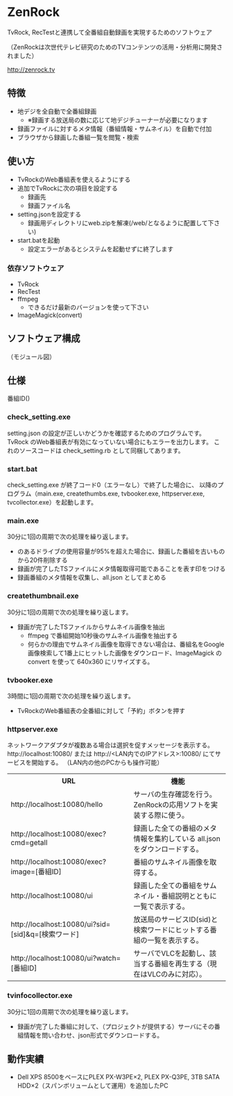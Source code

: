 # ZenRock
TvRock, RecTestと連携して全番組自動録画を実現するためのソフトウェア

（ZenRockは次世代テレビ研究のためのTVコンテンツの活用・分析用に開発されました）

http://zenrock.tv

## 特徴
* 地デジを全自動で全番組録画
  * ※録画する放送局の数に応じて地デジチューナーが必要になります
* 録画ファイルに対するメタ情報（番組情報・サムネイル）を自動で付加
* ブラウザから録画した番組一覧を閲覧・検索

## 使い方
+ TvRockのWeb番組表を使えるようにする
+ 追加でTvRockに次の項目を設定する
  + 録画先
  + 録画ファイル名
+ setting.jsonを設定する
  + 録画用ディレクトリにweb.zipを解凍(<RecordDirPath>/web/となるように配置して下さい)
+ start.batを起動
  + 設定エラーがあるとシステムを起動せずに終了します

### 依存ソフトウェア
* TvRock
* RecTest
* ffmpeg
  * できるだけ最新のバージョンを使って下さい
* ImageMagick(convert)

## ソフトウェア構成
（モジュール図）


## 仕様

番組ID()


### check_setting.exe
setting.json の設定が正しいかどうかを確認するためのプログラムです。
TvRock のWeb番組表が有効になっていない場合にもエラーを出力します。
これのソースコードは check_setting.rb として同梱してあります。

### start.bat
check_setting.exe が終了コード0（エラーなし）で終了した場合に、
以降のプログラム（main.exe, createthumbs.exe, tvbooker.exe, httpserver.exe, tvcollector.exe）を起動します。

### main.exe
30分に1回の周期で次の処理を繰り返します。
* <RecordDirPath>のあるドライブの使用容量が95%を超えた場合に、録画した番組を古いものから20件削除する
* 録画が完了したTSファイルにメタ情報取得可能であることを表す印をつける
* 録画番組のメタ情報を収集し、all.json としてまとめる

### createthumbnail.exe
30分に1回の周期で次の処理を繰り返します。
* 録画が完了したTSファイルからサムネイル画像を抽出
	* ffmpeg で番組開始10秒後のサムネイル画像を抽出する
	* 何らかの理由でサムネイル画像を取得できない場合は、番組名をGoogle画像検索して1番上にヒットした画像をダウンロード、ImageMagick の convert を使って 640x360 にリサイズする。

### tvbooker.exe
3時間に1回の周期で次の処理を繰り返します。
* TvRockのWeb番組表の全番組に対して「予約」ボタンを押す

### httpserver.exe
ネットワークアダプタが複数ある場合は選択を促すメッセージを表示する。
http://localhost:10080/ または http://<LAN内でのIPアドレス>:10080/ にてサービスを開始する。
（LAN内の他のPCからも操作可能）

<table>
  <tr>
    <th>URL</th>
    <th>機能</th>
  </tr>
  <tr>
    <td>http://localhost:10080/hello</td>
    <td>サーバの生存確認を行う。ZenRockの応用ソフトを実装する際に使う。</td>
  </tr>
  <tr>
    <td>http://localhost:10080/exec?cmd=getall</td>
    <td>録画した全ての番組のメタ情報を集約している all.json をダウンロードする。</td>
  </tr>
  <tr>
    <td>http://localhost:10080/exec?image=[番組ID]</td>
    <td>番組のサムネイル画像を取得する。</td>
  </tr>
  <tr>
    <td>http://localhost:10080/ui</td>
    <td>録画した全ての番組をサムネイル・番組説明とともに一覧で表示する。</td>
  </tr>
  <tr>
    <td>http://localhost:10080/ui?sid=[sid]&q=[検索ワード]</td>
    <td>放送局のサービスID(sid)と検索ワードにヒットする番組の一覧を表示する。</td>
  </tr>
  <tr>
    <td>http://localhost:10080/ui?watch=[番組ID]</td>
    <td>サーバでVLCを起動し、該当する番組を再生する（現在はVLCのみに対応）。</td>
  </tr>
</table>


### tvinfocollector.exe
30分に1回の周期で次の処理を繰り返します。
* 録画が完了した番組に対して、（プロジェクトが提供する）サーバにその番組情報を問い合わせ、json形式でダウンロードする。


## 動作実績
* Dell XPS 8500をベースにPLEX PX-W3PE×2, PLEX PX-Q3PE, 3TB SATA HDD×2（スパンボリュームとして運用）を追加したPC
